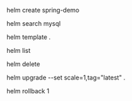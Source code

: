 
helm create spring-demo

helm search mysql

helm template .

helm list

helm delete <NAME>

helm upgrade --set scale=1,tag="latest" <current-release> .

helm rollback <current-release> 1